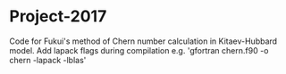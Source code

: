 # Project-2017
Code for Fukui's method of Chern number calculation in Kitaev-Hubbard model.
Add lapack flags during compilation e.g. 'gfortran chern.f90 -o chern -lapack -lblas'
